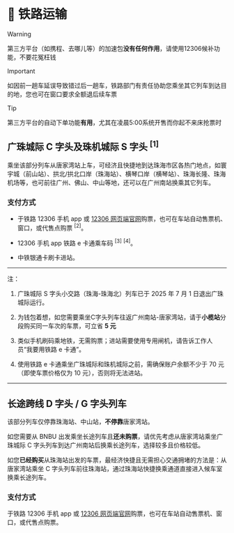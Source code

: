 # 🚉 铁路运输

> [!WARNING]
> 第三方平台（如携程、去哪儿等）的加速包**没有任何作用**，请使用12306候补功能，不要花冤枉钱

> [!IMPORTANT]
> 如因前一趟车延误导致错过后一趟车，铁路部门有责任协助您乘坐其它列车到达目的地，您也可在窗口要求全额退后续车票

> [!TIP]
> 第三方平台的自动下单功能**有用**，尤其在凌晨5:00系统开售而你起不来床抢票时

## 广珠城际 C 字头及珠机城际 S 字头 <sup>[1]</sup>
乘坐该部分列车从唐家湾站上车，可经济且快捷地到达珠海市区各热门地点，如寰宇城（前山站）、拱北/拱北口岸（珠海站）、横琴口岸（横琴站）、珠海长隆、珠海机场等，也可前往广州、佛山、中山等地，还可以在广州南站换乘其它列车。

### 支付方式

- 于铁路 12306 手机 app 或 [12306 网页端官网](https://www.12306.cn)购票，也可在车站自动售票机、窗口，或代售点购票 <sup>[2]</sup>。

- 12306 手机 app 铁路 e 卡通乘车码 <sup>[3]</sup> <sup>[4]</sup>。

- 中铁银通卡刷卡进站。

---
注：

1. 广珠城际 S 字头小交路（珠海-珠海北）列车已于 2025 年 7 月 1 日退出广珠城际运行。
   
2. 为钱包着想，如您需要乘坐C字头列车往返广州南站-唐家湾站，请于**小榄站**分段购买同一车次的车票，可立省 **5 元**

3. 类似手机刷码乘地铁，无需购票；进站需要使用专用闸机，请告诉工作人员“我要用铁路 e 卡通”。

4. 使用铁路 e 卡通乘坐广珠城际和珠机城际之前，需确保账户余额不少于 70 元（即使车票价格仅为 10 元），否则将无法进站。

---

## 长途跨线 D 字头 / G 字头列车
该部分列车仅停靠珠海站、中山站，**不停靠**唐家湾站。

如您需要从 BNBU 出发乘坐长途列车且**还未购票**，请优先考虑从唐家湾站乘坐广珠城际 C 字头列车到达广州南站后换乘长途列车，选择较多且价格较低。

如您**已经购买**从珠海站出发的车票，最经济快捷且无需担心交通拥堵的方法是：从唐家湾站乘坐 C 字头列车前往珠海站，通过珠海站快捷换乘通道直接进入候车室换乘长途列车。

### 支付方式
于铁路 12306 手机 app 或 [12306 网页端官网](https://www.12306.cn)购票，也可在车站自动售票机、窗口，或代售点购票。
